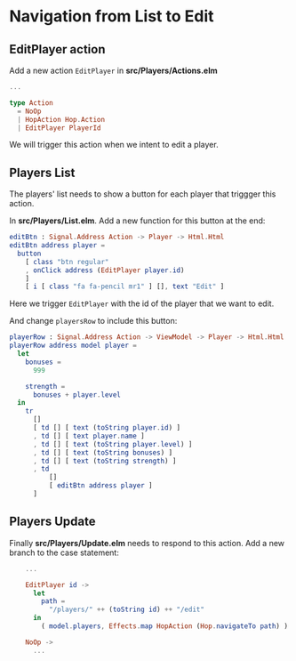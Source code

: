 # Navigation from List to Edit

## EditPlayer action

Add a new action `EditPlayer` in __src/Players/Actions.elm__

```elm
...

type Action
  = NoOp
  | HopAction Hop.Action
  | EditPlayer PlayerId
```

We will trigger this action when we intent to edit a player.


## Players List

The players' list needs to show a button for each player that triggger this action. 

In __src/Players/List.elm__. Add a new function for this button at the end:

```elm
editBtn : Signal.Address Action -> Player -> Html.Html
editBtn address player =
  button
    [ class "btn regular"
    , onClick address (EditPlayer player.id)
    ]
    [ i [ class "fa fa-pencil mr1" ] [], text "Edit" ]
```

Here we trigger `EditPlayer` with the id of the player that we want to edit.

And change `playersRow` to include this button:

```elm
playerRow : Signal.Address Action -> ViewModel -> Player -> Html.Html
playerRow address model player =
  let
    bonuses =
      999

    strength =
      bonuses + player.level
  in
    tr
      []
      [ td [] [ text (toString player.id) ]
      , td [] [ text player.name ]
      , td [] [ text (toString player.level) ]
      , td [] [ text (toString bonuses) ]
      , td [] [ text (toString strength) ]
      , td
          []
          [ editBtn address player ]
      ]
```

## Players Update

Finally __src/Players/Update.elm__ needs to respond to this action. Add a new branch to the case statement:

```elm
    ...

    EditPlayer id ->
      let
        path =
          "/players/" ++ (toString id) ++ "/edit"
      in
        ( model.players, Effects.map HopAction (Hop.navigateTo path) )

    NoOp ->
      ...
```